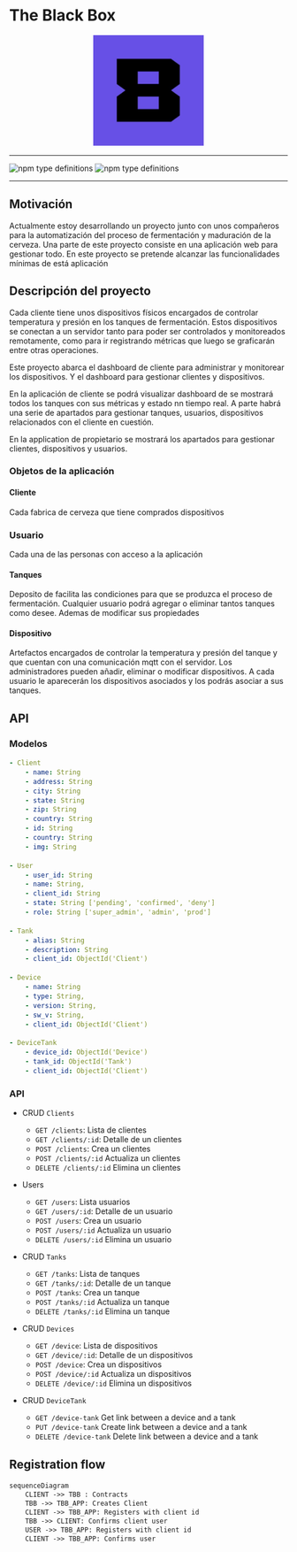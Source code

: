 # The Black Box

<p align="center">
 <img width="200px" height="200px" src="./assets/logo.jpg">
</p>

---
![npm type definitions](https://img.shields.io/npm/types/typescript?style=for-the-badge)
![npm type definitions](https://img.shields.io/npm/types/typescript?style=for-the-badge)

---

## Motivación

Actualmente estoy desarrollando un proyecto junto con unos compañeros para la automatización del 
proceso de fermentación y maduración de la cerveza. Una parte de este proyecto consiste en una 
aplicación web para gestionar todo. En este proyecto se pretende alcanzar las funcionalidades 
mínimas de está aplicación

## Descripción del proyecto

Cada cliente tiene unos dispositivos físicos encargados de controlar temperatura y presión en los 
tanques de fermentación. Estos dispositivos se conectan a un servidor tanto para poder ser controlados 
y monitoreados remotamente, como para ir registrando métricas que luego se graficarán entre otras operaciones.

Este proyecto abarca el dashboard de cliente para administrar y monitorear los dispositivos. 
Y el dashboard para gestionar clientes y dispositivos.

En la aplicación de cliente se podrá visualizar dashboard de se mostrará todos los tanques con sus métricas 
y estado nn tiempo real. A parte habrá una serie de apartados para gestionar tanques, usuarios, dispositivos
relacionados con el cliente en cuestión.

En la application de propietario se mostrará los apartados para gestionar clientes, dispositivos y usuarios.

### Objetos de la aplicación

#### **Cliente**

Cada fabrica de cerveza que tiene comprados dispositivos

### **Usuario**

Cada una de las personas con acceso a la aplicación

#### **Tanques**

Deposito de facilita las condiciones para que se produzca el proceso de fermentación. Cualquier usuario podrá agregar o eliminar tantos tanques como desee. Ademas de modificar sus propiedades

#### **Dispositivo**

Artefactos encargados de controlar la temperatura y presión del tanque y que cuentan con una comunicación mqtt con el servidor. Los administradores pueden añadir, eliminar o modificar dispositivos. A cada usuario le aparecerán los dispositivos asociados y los podrás asociar a sus tanques.

## API

### Modelos

```yaml
- Client
    - name: String
    - address: String
    - city: String
    - state: String
    - zip: String
    - country: String
    - id: String
    - country: String
    - img: String

- User
    - user_id: String
    - name: String,
    - client_id: String
    - state: String ['pending', 'confirmed', 'deny']
    - role: String ['super_admin', 'admin', 'prod']

- Tank
    - alias: String
    - description: String
    - client_id: ObjectId('Client')

- Device
    - name: String
    - type: String,
    - version: String,
    - sw_v: String,
    - client_id: ObjectId('Client')

- DeviceTank
    - device_id: ObjectId('Device')
    - tank_id: ObjectId('Tank')
    - client_id: ObjectId('Client')

```

### API

- CRUD `Clients`

  - `GET /clients`: Lista de clientes
  - `GET /clients/:id`: Detalle de un clientes
  - `POST /clients`: Crea un clientes
  - `POST /clients/:id` Actualiza un clientes
  - `DELETE /clients/:id` Elimina un clientes

- Users
  - `GET /users`: Lista usuarios
  - `GET /users/:id`: Detalle de un usuario
  - `POST /users`: Crea un usuario
  - `POST /users/:id` Actualiza un usuario
  - `DELETE /users/:id` Elimina un usuario
- CRUD `Tanks`

  - `GET /tanks`: Lista de tanques
  - `GET /tanks/:id`: Detalle de un tanque
  - `POST /tanks`: Crea un tanque
  - `POST /tanks/:id` Actualiza un tanque
  - `DELETE /tanks/:id` Elimina un tanque

- CRUD `Devices`

  - `GET /device`: Lista de dispositivos
  - `GET /device/:id`: Detalle de un dispositivos
  - `POST /device`: Crea un dispositivos
  - `POST /device/:id` Actualiza un dispositivos
  - `DELETE /device/:id` Elimina un dispositivos

- CRUD `DeviceTank`
  - `GET /device-tank` Get link between a device and a tank
  - `PUT /device-tank` Create link between a device and a tank
  - `DELETE /device-tank` Delete link between a device and a tank

## Registration flow

```mermaid
sequenceDiagram
    CLIENT ->> TBB : Contracts
    TBB ->> TBB_APP: Creates Client
    CLIENT ->> TBB_APP: Registers with client id
    TBB ->> CLIENT: Confirms client user
    USER ->> TBB_APP: Registers with client id
    CLIENT ->> TBB_APP: Confirms user
```

